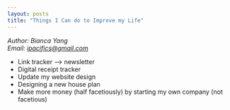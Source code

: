 ```yaml
---
layout: posts
title: "Things I Can do to Improve my Life"
---
```

*Author: Bianca Yang*<br>
*Email: <a href="mailto:ipacifics@gmail.com?subject=Hello from the XDRT Blog">ipacifics@gmail.com</a>*<br>

* Link tracker —> newsletter
* Digital receipt tracker
* Update my website design
* Designing a new house plan
* Make more money (half facetiously) by starting my own company (not facetious)
